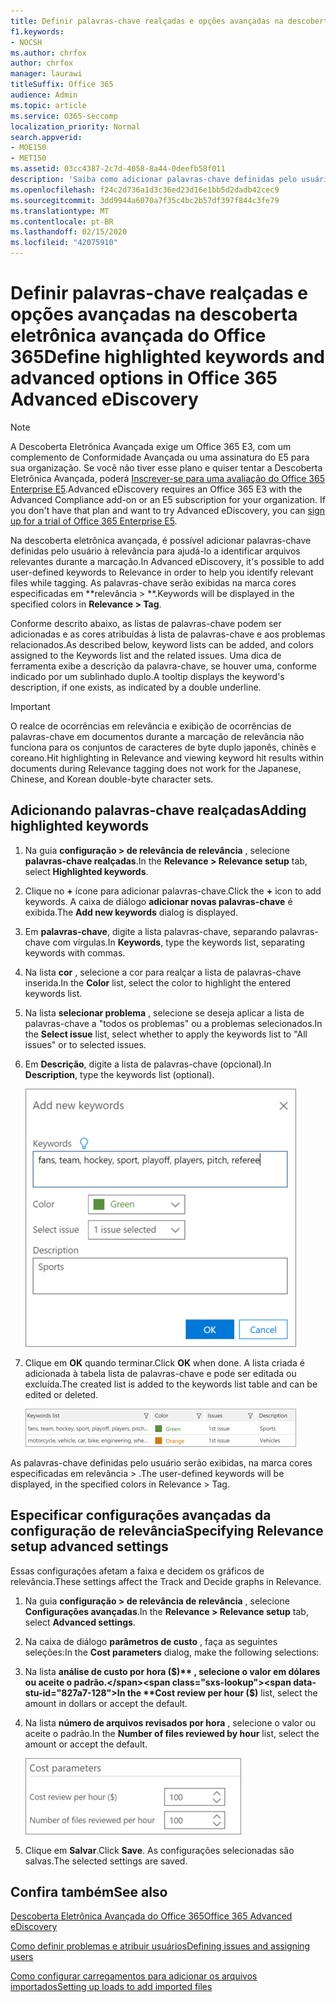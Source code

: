 ```yaml
---
title: Definir palavras-chave realçadas e opções avançadas na descoberta eletrônica avançada do Office 365
f1.keywords:
- NOCSH
ms.author: chrfox
author: chrfox
manager: laurawi
titleSuffix: Office 365
audience: Admin
ms.topic: article
ms.service: O365-seccomp
localization_priority: Normal
search.appverid:
- MOE150
- MET150
ms.assetid: 03cc4387-2c7d-4058-8a44-0deefb58f011
description: 'Saiba como adicionar palavras-chave definidas pelo usuário à relevância para ajudar a identificar arquivos relevantes durante a marcação na descoberta eletrônica avançada do Office 365 e especificar os parâmetros de custo.  '
ms.openlocfilehash: f24c2d736a1d3c36ed23d16e1bb5d2dadb42cec9
ms.sourcegitcommit: 3dd9944a6070a7f35c4bc2b57df397f844c3fe79
ms.translationtype: MT
ms.contentlocale: pt-BR
ms.lasthandoff: 02/15/2020
ms.locfileid: "42075910"
---
```

# <a name="define-highlighted-keywords-and-advanced-options-in-office-365-advanced-ediscovery"></a><span data-ttu-id="827a7-103">Definir palavras-chave realçadas e opções avançadas na descoberta eletrônica avançada do Office 365</span><span class="sxs-lookup"><span data-stu-id="827a7-103">Define highlighted keywords and advanced options in Office 365 Advanced eDiscovery</span></span>

> [!NOTE]
> <span data-ttu-id="827a7-p101">A Descoberta Eletrônica Avançada exige um Office 365 E3, com um complemento de Conformidade Avançada ou uma assinatura do E5 para sua organização. Se você não tiver esse plano e quiser tentar a Descoberta Eletrônica Avançada, poderá [Inscrever-se para uma avaliação do Office 365 Enterprise E5](https://go.microsoft.com/fwlink/p/?LinkID=698279).</span><span class="sxs-lookup"><span data-stu-id="827a7-p101">Advanced eDiscovery requires an Office 365 E3 with the Advanced Compliance add-on or an E5 subscription for your organization. If you don't have that plan and want to try Advanced eDiscovery, you can [sign up for a trial of Office 365 Enterprise E5](https://go.microsoft.com/fwlink/p/?LinkID=698279).</span></span> 
  
<span data-ttu-id="827a7-106">Na descoberta eletrônica avançada, é possível adicionar palavras-chave definidas pelo usuário à relevância para ajudá-lo a identificar arquivos relevantes durante a marcação.</span><span class="sxs-lookup"><span data-stu-id="827a7-106">In Advanced eDiscovery, it's possible to add user-defined keywords to Relevance in order to help you identify relevant files while tagging.</span></span> <span data-ttu-id="827a7-107">As palavras-chave serão exibidas na marca cores especificadas em \*\*relevância \> \*\*.</span><span class="sxs-lookup"><span data-stu-id="827a7-107">Keywords will be displayed in the specified colors in **Relevance \> Tag**.</span></span> 
  
<span data-ttu-id="827a7-108">Conforme descrito abaixo, as listas de palavras-chave podem ser adicionadas e as cores atribuídas à lista de palavras-chave e aos problemas relacionados.</span><span class="sxs-lookup"><span data-stu-id="827a7-108">As described below, keyword lists can be added, and colors assigned to the Keywords list and the related issues.</span></span> <span data-ttu-id="827a7-109">Uma dica de ferramenta exibe a descrição da palavra-chave, se houver uma, conforme indicado por um sublinhado duplo.</span><span class="sxs-lookup"><span data-stu-id="827a7-109">A tooltip displays the keyword's description, if one exists, as indicated by a double underline.</span></span>
  
> [!IMPORTANT]
> <span data-ttu-id="827a7-110">O realce de ocorrências em relevância e exibição de ocorrências de palavras-chave em documentos durante a marcação de relevância não funciona para os conjuntos de caracteres de byte duplo japonês, chinês e coreano.</span><span class="sxs-lookup"><span data-stu-id="827a7-110">Hit highlighting in Relevance and viewing keyword hit results within documents during Relevance tagging does not work for the Japanese, Chinese, and Korean double-byte character sets.</span></span> 
  
## <a name="adding-highlighted-keywords"></a><span data-ttu-id="827a7-111">Adicionando palavras-chave realçadas</span><span class="sxs-lookup"><span data-stu-id="827a7-111">Adding highlighted keywords</span></span>

1. <span data-ttu-id="827a7-112">Na guia **configuração \> de relevância de relevância** , selecione **palavras-chave realçadas**.</span><span class="sxs-lookup"><span data-stu-id="827a7-112">In the **Relevance \> Relevance setup** tab, select **Highlighted keywords**.</span></span>
    
2. <span data-ttu-id="827a7-113">Clique no **+** ícone para adicionar palavras-chave.</span><span class="sxs-lookup"><span data-stu-id="827a7-113">Click the **+** icon to add keywords.</span></span> <span data-ttu-id="827a7-114">A caixa de diálogo **adicionar novas palavras-chave** é exibida.</span><span class="sxs-lookup"><span data-stu-id="827a7-114">The **Add new keywords** dialog is displayed.</span></span> 
    
3. <span data-ttu-id="827a7-115">Em **palavras-chave**, digite a lista palavras-chave, separando palavras-chave com vírgulas.</span><span class="sxs-lookup"><span data-stu-id="827a7-115">In **Keywords**, type the keywords list, separating keywords with commas.</span></span> 
    
4. <span data-ttu-id="827a7-116">Na lista **cor** , selecione a cor para realçar a lista de palavras-chave inserida.</span><span class="sxs-lookup"><span data-stu-id="827a7-116">In the **Color** list, select the color to highlight the entered keywords list.</span></span> 
    
5. <span data-ttu-id="827a7-117">Na lista **selecionar problema** , selecione se deseja aplicar a lista de palavras-chave a "todos os problemas" ou a problemas selecionados.</span><span class="sxs-lookup"><span data-stu-id="827a7-117">In the **Select issue** list, select whether to apply the keywords list to "All issues" or to selected issues.</span></span> 
    
6. <span data-ttu-id="827a7-118">Em **Descrição**, digite a lista de palavras-chave (opcional).</span><span class="sxs-lookup"><span data-stu-id="827a7-118">In **Description**, type the keywords list (optional).</span></span>
    
    ![Adicionar novas palavras-chave](../media/1683a71f-0875-48fc-b4ef-01f3b0e8e8e9.png)
  
7. <span data-ttu-id="827a7-120">Clique em **OK** quando terminar.</span><span class="sxs-lookup"><span data-stu-id="827a7-120">Click **OK** when done.</span></span> <span data-ttu-id="827a7-121">A lista criada é adicionada à tabela lista de palavras-chave e pode ser editada ou excluída.</span><span class="sxs-lookup"><span data-stu-id="827a7-121">The created list is added to the keywords list table and can be edited or deleted.</span></span> 
    
    ![Lista de palavras-chave de configuração de relevância](../media/a05d5ec0-8bde-470d-97e2-456b169281d6.png)
  
<span data-ttu-id="827a7-123">As palavras-chave definidas pelo usuário serão exibidas, na marca cores especificadas em relevância \> .</span><span class="sxs-lookup"><span data-stu-id="827a7-123">The user-defined keywords will be displayed, in the specified colors in Relevance \> Tag.</span></span> 
  
## <a name="specifying-relevance-setup-advanced-settings"></a><span data-ttu-id="827a7-124">Especificar configurações avançadas da configuração de relevância</span><span class="sxs-lookup"><span data-stu-id="827a7-124">Specifying Relevance setup advanced settings</span></span>

<span data-ttu-id="827a7-125">Essas configurações afetam a faixa e decidem os gráficos de relevância.</span><span class="sxs-lookup"><span data-stu-id="827a7-125">These settings affect the Track and Decide graphs in Relevance.</span></span>
  
1. <span data-ttu-id="827a7-126">Na guia **configuração \> de relevância de relevância** , selecione **Configurações avançadas**.</span><span class="sxs-lookup"><span data-stu-id="827a7-126">In the **Relevance \> Relevance setup** tab, select **Advanced settings**.</span></span>
    
2. <span data-ttu-id="827a7-127">Na caixa de diálogo **parâmetros de custo** , faça as seguintes seleções:</span><span class="sxs-lookup"><span data-stu-id="827a7-127">In the **Cost parameters** dialog, make the following selections:</span></span> 
    
1. <span data-ttu-id="827a7-128">Na lista **análise de custo por hora ($)** , selecione o valor em dólares ou aceite o padrão.</span><span class="sxs-lookup"><span data-stu-id="827a7-128">In the **Cost review per hour ($)** list, select the amount in dollars or accept the default.</span></span> 
    
2. <span data-ttu-id="827a7-129">Na lista **número de arquivos revisados por hora** , selecione o valor ou aceite o padrão.</span><span class="sxs-lookup"><span data-stu-id="827a7-129">In the **Number of files reviewed by hour** list, select the amount or accept the default.</span></span> 
    
    ![Parâmetros de custo de instalação de relevância](../media/bab7b5b7-6297-4e7c-b0a6-ba5aa8b21787.png)
  
3. <span data-ttu-id="827a7-131">Clique em **Salvar**.</span><span class="sxs-lookup"><span data-stu-id="827a7-131">Click **Save**.</span></span> <span data-ttu-id="827a7-132">As configurações selecionadas são salvas.</span><span class="sxs-lookup"><span data-stu-id="827a7-132">The selected settings are saved.</span></span>
    
## <a name="see-also"></a><span data-ttu-id="827a7-133">Confira também</span><span class="sxs-lookup"><span data-stu-id="827a7-133">See also</span></span>

[<span data-ttu-id="827a7-134">Descoberta Eletrônica Avançada do Office 365</span><span class="sxs-lookup"><span data-stu-id="827a7-134">Office 365 Advanced eDiscovery</span></span>](office-365-advanced-ediscovery.md)
  
[<span data-ttu-id="827a7-135">Como definir problemas e atribuir usuários</span><span class="sxs-lookup"><span data-stu-id="827a7-135">Defining issues and assigning users</span></span>](define-issues-and-assign-users.md)
  
[<span data-ttu-id="827a7-136">Como configurar carregamentos para adicionar os arquivos importados</span><span class="sxs-lookup"><span data-stu-id="827a7-136">Setting up loads to add imported files</span></span>](set-up-loads-to-add-imported-files.md)

